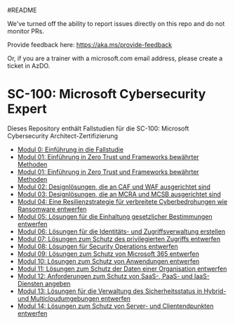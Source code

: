 #README

We've turned off the ability to report issues directly on this repo and do not monitor PRs.

Provide feedback here: https://aka.ms/provide-feedback

Or, if you are a trainer with a microsoft.com email address, please create a ticket in AzDO.

# SC-100: Microsoft Cybersecurity Expert

Dieses Repository enthält Fallstudien für die SC-100: Microsoft Cybersecurity Architect-Zertifizierung

* [Modul 0: Einführung in die Fallstudie](/Instructions/CaseStudyv2/00-Case%20study%20introduction.md)
* [Modul 01: Einführung in Zero Trust und Frameworks bewährter Methoden](/Instructions/CaseStudyv2/01a-Build_security_strategy.md)
* [Modul 01: Einführung in Zero Trust und Frameworks bewährter Methoden](/Instructions/CaseStudyv2/01b-Architecture_best_practices.md)
* [Modul 02: Designlösungen, die an CAF und WAF ausgerichtet sind](/Instructions/CaseStudyv2/02-Design_solutions_CAF.md)
* [Modul 03: Designlösungen, die an MCRA und MCSB ausgerichtet sind](/Instructions/CaseStudyv2/03-Best_practices_MCRA_MCSB.md)
*  [Modul 04: Eine Resilienzstrategie für verbreitete Cyberbedrohungen wie Ransomware entwerfen](/Instructions/CaseStudyv2/04-Design_resiliency_strategy_ransomware.md)
* [Modul 05: Lösungen für die Einhaltung gesetzlicher Bestimmungen entwerfen](/Instructions/CaseStudyv2/05-Evaluate_regulatory_compliance.md)
* [Modul 06: Lösungen für die Identitäts- und Zugriffsverwaltung erstellen](/Instructions/CaseStudyv2/06-Design_solutions_identity_access_management.md)
* [Modul 07: Lösungen zum Schutz des privilegierten Zugriffs entwerfen](/Instructions/CaseStudyv2/07-Design_solutions_securing_privileged_access.md)
* [Modul 08: Lösungen für Security Operations entwerfen](/Instructions/CaseStudyv2/08-Design_solutions_security_operations.md)
* [Modul 09: Lösungen zum Schutz von Microsoft 365 entwerfen](/Instructions/CaseStudyv2/09-Design_solutions_securing_Microsoft_365.md)
* [Modul 10: Lösungen zum Schutz von Anwendungen entwerfen](/Instructions/CaseStudyv2/10-Design_solutions_securing_applications.md)
* [Modul 11: Lösungen zum Schutz der Daten einer Organisation entwerfen](/Instructions/CaseStudyv2/11-Design_solutions_securing_organizations_data.md)
* [Modul 12: Anforderungen zum Schutz von SaaS-, PaaS- und IaaS-Diensten angeben](/Instructions/CaseStudyv2/12-Specify_requirements_securing_PaaS_IaaS_and_SaaS.md)
* [Modul 13: Lösungen für die Verwaltung des Sicherheitsstatus in Hybrid- und Multicloudumgebungen entwerfen](/Instructions/CaseStudyv2/13-Evaluate_security_posture.md)
* [Modul 14: Lösungen zum Schutz von Server- und Clientendpunkten entwerfen](/Instructions/CaseStudyv2/14-Design_solutions_securing_server_client_endpoints.md)
